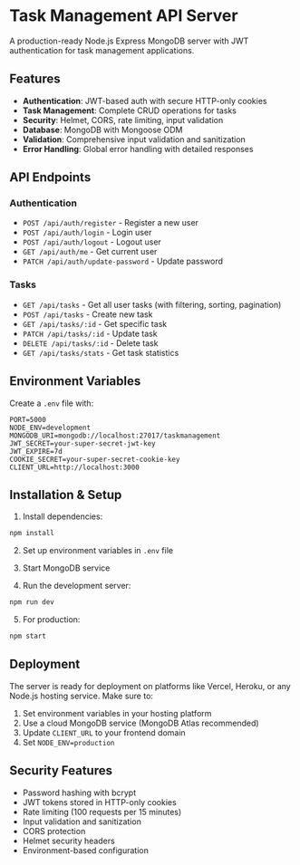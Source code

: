 # Task Management API Server

A production-ready Node.js Express MongoDB server with JWT authentication for task management applications.

## Features

- **Authentication**: JWT-based auth with secure HTTP-only cookies
- **Task Management**: Complete CRUD operations for tasks
- **Security**: Helmet, CORS, rate limiting, input validation
- **Database**: MongoDB with Mongoose ODM
- **Validation**: Comprehensive input validation and sanitization
- **Error Handling**: Global error handling with detailed responses

## API Endpoints

### Authentication
- `POST /api/auth/register` - Register a new user
- `POST /api/auth/login` - Login user
- `POST /api/auth/logout` - Logout user
- `GET /api/auth/me` - Get current user
- `PATCH /api/auth/update-password` - Update password

### Tasks
- `GET /api/tasks` - Get all user tasks (with filtering, sorting, pagination)
- `POST /api/tasks` - Create new task
- `GET /api/tasks/:id` - Get specific task
- `PATCH /api/tasks/:id` - Update task
- `DELETE /api/tasks/:id` - Delete task
- `GET /api/tasks/stats` - Get task statistics

## Environment Variables

Create a `.env` file with:

```env
PORT=5000
NODE_ENV=development
MONGODB_URI=mongodb://localhost:27017/taskmanagement
JWT_SECRET=your-super-secret-jwt-key
JWT_EXPIRE=7d
COOKIE_SECRET=your-super-secret-cookie-key
CLIENT_URL=http://localhost:3000
```

## Installation & Setup

1. Install dependencies:
```bash
npm install
```

2. Set up environment variables in `.env` file

3. Start MongoDB service

4. Run the development server:
```bash
npm run dev
```

5. For production:
```bash
npm start
```

## Deployment

The server is ready for deployment on platforms like Vercel, Heroku, or any Node.js hosting service. Make sure to:

1. Set environment variables in your hosting platform
2. Use a cloud MongoDB service (MongoDB Atlas recommended)
3. Update `CLIENT_URL` to your frontend domain
4. Set `NODE_ENV=production`

## Security Features

- Password hashing with bcrypt
- JWT tokens stored in HTTP-only cookies
- Rate limiting (100 requests per 15 minutes)
- Input validation and sanitization
- CORS protection
- Helmet security headers
- Environment-based configuration